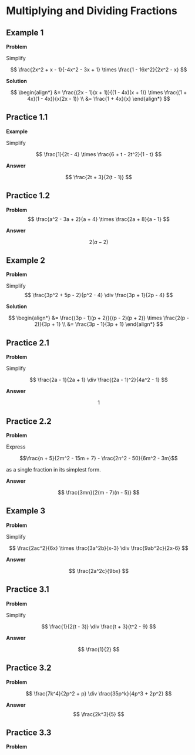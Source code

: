 # Multiplying and Dividing Fractions

## Example 1

**Problem**

Simplify

$$
\frac{2x^2 + x - 1}{-4x^2 - 3x + 1} \times \frac{1 - 16x^2}{2x^2 - x}
$$

**Solution**

$$
\begin{align*}
 &= \frac{(2x - 1)(x + 1)}{(1 - 4x)(x + 1)} \times \frac{(1 + 4x)(1 - 4x)}{x(2x - 1)} \\
&= \frac{1 + 4x}{x}
\end{align*}
$$

## Practice 1.1

**Example**

Simplify

$$
\frac{1}{2t - 4} \times \frac{6 + t - 2t^2}{1 - t}
$$

**Answer**

$$
\frac{2t + 3}{2(t - 1)}
$$

## Practice 1.2

**Problem**
$$
\frac{a^2 - 3a + 2}{a + 4} \times \frac{2a + 8}{a - 1}
$$

**Answer**

$$
2(a - 2)
$$

## Example 2

**Problem**

Simplify
$$
\frac{3p^2 + 5p - 2}{p^2 - 4} \div \frac{3p + 1}{2p - 4}
$$

**Solution**

$$
\begin{align*}
 &= \frac{(3p - 1)(p + 2)}{(p - 2)(p + 2)} \times \frac{2(p - 2)}{3p + 1} \\
&= \frac{3p - 1}{3p + 1}
\end{align*}
$$

## Practice 2.1

**Problem**

Simplify

$$
\frac{2a - 1}{2a + 1} \div \frac{(2a - 1)^2}{4a^2 - 1}
$$

**Answer**

$$1$$

## Practice 2.2

**Problem**

Express 

$$\frac{n + 5}{2m^2 - 15m + 7} - \frac{2n^2 - 50}{6m^2 - 3m}$$

as a single fraction in its simplest form.

**Answer**

$$
\frac{3mn}{2(m - 7)(n - 5)}
$$




## Example 3

**Problem**

Simplify

$$
\frac{2ac^2}{6x} \times \frac{3a^2b}{x-3} \div \frac{9ab^2c}{2x-6}
$$

**Answer**

$$
\frac{2a^2c}{9bx}
$$

## Practice 3.1

**Problem**

Simplify

$$
\frac{1}{2(t - 3)} \div \frac{t + 3}{t^2 - 9}
$$

**Answer**

$$
\frac{1}{2}
$$

## Practice 3.2

**Problem**

$$
\frac{7k^4}{2p^2 + p} \div \frac{35p^k}{4p^3 + 2p^2}
$$

**Answer**
$$
\frac{2k^3}{5}
$$

## Practice 3.3

**Problem**












<!--stackedit_data:
eyJoaXN0b3J5IjpbLTczNjMzNTkxOSwtMTUwMjYzMTY0OCwyMz
EwMDM2OTMsLTE3OTI0MzQzMjgsNDMzNjUxMzQ2XX0=
-->